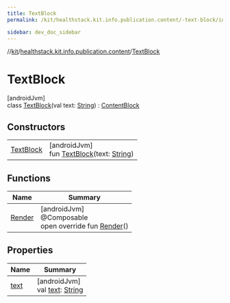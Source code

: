 ```yaml
---
title: TextBlock
permalink: /kit/healthstack.kit.info.publication.content/-text-block/index.html

sidebar: dev_doc_sidebar
---
```

//[kit](../../../index.html)/[healthstack.kit.info.publication.content](../index.html)/[TextBlock](index.html)



# TextBlock



[androidJvm]\
class [TextBlock](index.html)(val text: [String](https://kotlinlang.org/api/latest/jvm/stdlib/kotlin/-string/index.html)) : [ContentBlock](../-content-block/index.html)



## Constructors


| | |
|---|---|
| [TextBlock](-text-block.html) | [androidJvm]<br>fun [TextBlock](-text-block.html)(text: [String](https://kotlinlang.org/api/latest/jvm/stdlib/kotlin/-string/index.html)) |


## Functions


| Name | Summary |
|---|---|
| [Render](-render.html) | [androidJvm]<br>@Composable<br>open override fun [Render](-render.html)() |


## Properties


| Name | Summary |
|---|---|
| [text](text.html) | [androidJvm]<br>val [text](text.html): [String](https://kotlinlang.org/api/latest/jvm/stdlib/kotlin/-string/index.html) |

